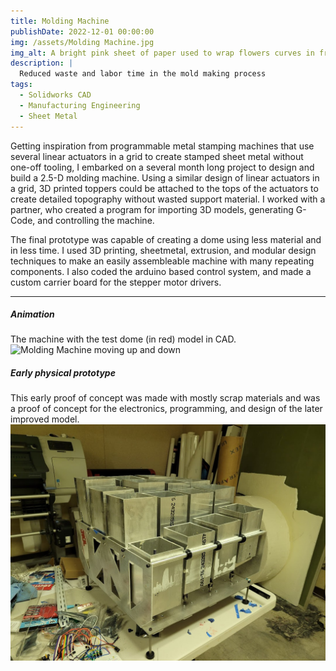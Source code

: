 ```yaml
---
title: Molding Machine
publishDate: 2022-12-01 00:00:00
img: /assets/Molding Machine.jpg
img_alt: A bright pink sheet of paper used to wrap flowers curves in front of rich blue background
description: |
  Reduced waste and labor time in the mold making process
tags:
  - Solidworks CAD
  - Manufacturing Engineering
  - Sheet Metal
---
```


Getting inspiration from programmable metal stamping machines that use several linear actuators in a grid to create stamped sheet metal without one-off tooling, I embarked on a several month long project to design and build a 2.5-D molding machine. Using a similar design of linear actuators in a grid, 3D printed toppers could be attached to the tops of the actuators to create detailed topography without wasted support material. I worked with a partner, who created a program for importing 3D models, generating G-Code, and controlling the machine. 

The final prototype was capable of creating a dome using less material and in less time. I used 3D printing, sheetmetal, extrusion, and modular design techniques to make an easily assembleable machine with many repeating components. I also coded the arduino based control system, and made a custom carrier board for the stepper motor drivers.

---

##### Animation
The machine with the test dome (in red) model in CAD.
![Molding Machine moving up and down](moldingmachine2.gif)


##### Early physical prototype
This early proof of concept was made with mostly scrap materials and was a proof of concept for the electronics, programming, and design of the later improved model.
![Molding Machine model in person](moldingmachine3.jpg)